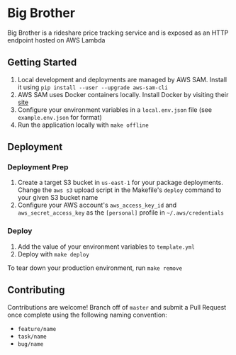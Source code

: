 # Big Brother

Big Brother is a rideshare price tracking service and is exposed as an HTTP endpoint hosted on AWS Lambda

## Getting Started

1. Local development and deployments are managed by AWS SAM. Install it using `pip install --user --upgrade aws-sam-cli`
2. AWS SAM uses Docker containers locally. Install Docker by visiting their [site](https://docs.docker.com/docker-for-mac/install/)
3. Configure your environment variables in a `local.env.json` file (see `example.env.json` for format)
4. Run the application locally with `make offline`

## Deployment

### Deployment Prep

1. Create a target S3 bucket in `us-east-1` for your package deployments. Change the `aws s3` upload script in the Makefile's `deploy` command to your given S3 bucket name
2. Configure your AWS account's `aws_access_key_id` and `aws_secret_access_key` as the `[personal]` profile in `~/.aws/credentials`

### Deploy

1. Add the value of your environment variables to `template.yml`
2. Deploy with `make deploy`

To tear down your production environment, run `make remove`

## Contributing

Contributions are welcome! Branch off of `master` and submit a Pull Request once complete using the following naming convention:

- `feature/name`
- `task/name`
- `bug/name`

